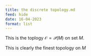 ```yaml
---
title: the discrete topology.md
feed: hide
date: 16-04-2023
format: list
---
```



This is the toplogy $\mathcal O = \mathcal P(M)$ on set $M$.

This is clearly the finest topology on $M$